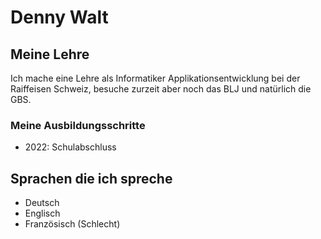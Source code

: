 # Denny Walt

## Meine Lehre

Ich mache eine Lehre als Informatiker Applikationsentwicklung bei der Raiffeisen Schweiz, besuche zurzeit aber noch das BLJ und natürlich die GBS.

### Meine Ausbildungsschritte

 - 2022: Schulabschluss


## Sprachen die ich spreche

- Deutsch
- Englisch
- Französisch (Schlecht)




